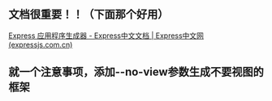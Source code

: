 ## 文档很重要！！（下面那个好用）

[Express 应用程序生成器 - Express中文文档 | Express中文网 (expressjs.com.cn)](https://www.expressjs.com.cn/starter/generator.html)

## 就一个注意事项，添加--no-view参数生成不要视图的框架
